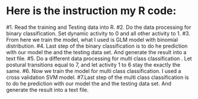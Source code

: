 # Here is the instruction my R code:
#1. Read the training and Testing data into R.
#2. Do the data processing for binary classification. Set dynamic activity to 0 and all other activity to 1.
#3. From here we train the model, what I used is GLM model with binomial distribution.
#4. Last step of the binary classification is to do he prediction with our model the and the testing data set. And generate the result into a text file.
#5. Do a different data processing for multi class classification	. Let postural transitions equal to 7, and let activity 1 to 6 stay the exactly the same.
#6. Now we train the model for multi class classification. I used a cross validation SVM model.
#7.Last step of the multi class classification is to do he prediction with our model the and the testing data set. And generate the result into a text file.
